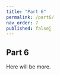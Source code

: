 ```yaml
---
title: "Part 6"
permalink: /part6/
nav_order: 7
published: false∑
---
```


## Part 6

Here will be more.
